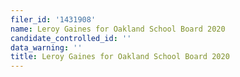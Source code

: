 ```yaml
---
filer_id: '1431908'
name: Leroy Gaines for Oakland School Board 2020
candidate_controlled_id: ''
data_warning: ''
title: Leroy Gaines for Oakland School Board 2020
---
```

